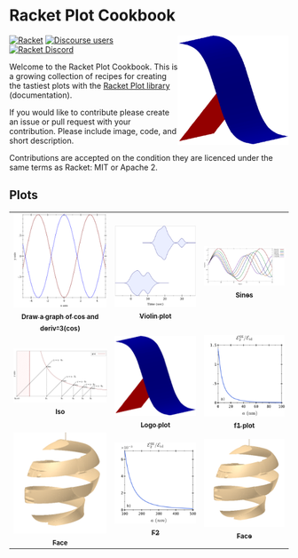 # Racket Plot Cookbook

<img src="examples/logo/logo-plot.png" width="200px;" alt="" align="right"/>

[![Racket](https://img.shields.io/badge/-Racket-darkred?logo=racket)](https://racket-lang.org)
[![Discourse users](https://img.shields.io/discourse/users?label=Discuss%20on%20Racket%20Discourse&logo=racket&server=https%3A%2F%2Fracket.discourse.group)](https://racket.discourse.group/)
[![Racket Discord](https://img.shields.io/discord/571040468092321801?label=Chat%20on%20Racket%20Discord&logo=racket)](https://discord.gg/6Zq8sH5)

Welcome to the Racket Plot Cookbook. This is a growing collection of recipes for creating the tastiest plots with the [Racket Plot library](https://docs.racket-lang.org/plot/index.html) (documentation).

If you would like to contribute please create an issue or pull request with your contribution. Please include image, code, and short description.

Contributions are accepted on the condition they are licenced under the same terms as Racket: MIT or Apache 2.

## Plots

<table  align="center">
  <tr>
    <td align="center"><a href="examples/cosandderiv/README.md"><img src="examples/cosandderiv/cosandderiv.png" width="300px" alt=""/><br /><sub><b>Draw a graph of cos and deriv^3(cos)</b></sub></a><br /></td>
    <td align="center"><a href="examples/violin/README.md"><img src="examples/violin/violin.png" width="300px" alt=""/><br /><sub><b>Violin plot</b></sub></a><br /></td>
    <td align="center"><a href="examples/sines/README.md"><img src="examples/sines/sines.png" width="300px" alt=""/><br /><sub><b>Sines</b></sub></a><br /></td>
  </tr>
  <tr>
    <td align="center"><a href="examples/Iso/README.md"><img src="examples/Iso/Iso.png" width="300px" alt=""/><br /><sub><b>Iso</b></sub></a><br /></td>
    <td align="center"><a href="examples/Iso/README.md"><img src="examples/logo/logo-plot.png" width="300px" alt=""/><br /><sub><b>Logo plot</b></sub></a><br /></td>
    <td align="center"><a href="examples/f1/README.md"><img src="examples/f1/f1.png" width="300px" alt=""/><br /><sub><b>f1 plot</b></sub></a><br /></td>
  <tr>
  <tr>
    <td align="center"><a href="examples/face/README.md"><img src="examples/face/59ECFEE5-B9BF-40BA-A2DA-BC3E0655F5C3.png" width="300px" alt=""/><br /><sub><b>Face</b></sub></a><br /></td>
    <td align="center"><a href="examples/f2/README.md"><img src="examples/f2/f2.png" width="300px" alt=""/><br /><sub><b>F2</b></sub></a><br /></td>
    <td align="center"><a href="examples/face/README.md"><img src="examples/face/59ECFEE5-B9BF-40BA-A2DA-BC3E0655F5C3.png" width="300px" alt=""/><br /><sub><b>Face</b></sub></a><br /></td>

  <tr>
</table>


